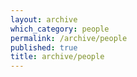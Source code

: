 ```yaml
---
layout: archive
which_category: people
permalink: /archive/people
published: true
title: archive/people
---
```

